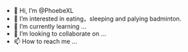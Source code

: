 - 👋 Hi, I’m @PhoebeXL
- 👀 I’m interested in eating，sleeping and palying badminton.
- 🌱 I’m currently learning ...
- 💞️ I’m looking to collaborate on ...
- 📫 How to reach me ...

<!---
PhoebeXL/PhoebeXL is a ✨ special ✨ repository because its `README.md` (this file) appears on your GitHub profile.
You can click the Preview link to take a look at your changes.
--->
